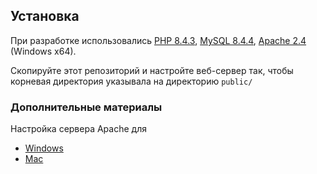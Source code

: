 ## Установка

При разработке использовались [PHP 8.4.3](https://windows.php.net/downloads/releases/php-8.4.3-Win32-vs17-x64.zip), [MySQL 8.4.4](https://cdn.mysql.com//Downloads/MySQL-8.4/mysql-8.4.4-winx64.msi), [Apache 2.4](https://www.apachelounge.com/download/VS17/binaries/httpd-2.4.63-250122-win64-VS17.zip) (Windows x64).

Скопируйте этот репозиторий и настройте веб-сервер так, чтобы корневая директория указывала на директорию `public/`

### Дополнительные материалы

Настройка сервера Apache для

* [Windows](https://metanit.com/php/tutorial/1.3.php)
* [Mac](https://metanit.com/php/tutorial/1.5.php)
